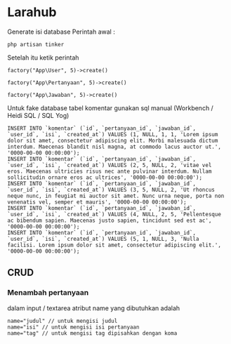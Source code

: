 # Larahub

Generate isi database
Perintah awal :

```
php artisan tinker
```

Setelah itu ketik perintah

```
factory("App\User", 5)->create()
```

```
factory("App\Pertanyaan", 5)->create()
```

```
factory("App\Jawaban", 5)->create()
```

Untuk fake database tabel komentar gunakan sql manual (Workbench / Heidi SQL / SQL Yog)

```
INSERT INTO `komentar` (`id`, `pertanyaan_id`, `jawaban_id`, `user_id`, `isi`, `created_at`) VALUES (1, NULL, 1, 1, 'Lorem ipsum dolor sit amet, consectetur adipiscing elit. Morbi malesuada dictum interdum. Maecenas blandit nisl magna, at commodo lacus auctor ut.', '0000-00-00 00:00:00');
INSERT INTO `komentar` (`id`, `pertanyaan_id`, `jawaban_id`, `user_id`, `isi`, `created_at`) VALUES (2, 5, NULL, 2, 'vitae vel eros. Maecenas ultricies risus nec ante pulvinar interdum. Nullam sollicitudin ornare eros ac ultrices', '0000-00-00 00:00:00');
INSERT INTO `komentar` (`id`, `pertanyaan_id`, `jawaban_id`, `user_id`, `isi`, `created_at`) VALUES (3, 5, NULL, 2, 'Ut rhoncus neque nunc, in feugiat mi auctor sit amet. Nunc urna neque, porta non venenatis vel, semper et mauris', '0000-00-00 00:00:00');
INSERT INTO `komentar` (`id`, `pertanyaan_id`, `jawaban_id`, `user_id`, `isi`, `created_at`) VALUES (4, NULL, 2, 5, 'Pellentesque ac bibendum sapien. Maecenas justo sapien, tincidunt sed est ac', '0000-00-00 00:00:00');
INSERT INTO `komentar` (`id`, `pertanyaan_id`, `jawaban_id`, `user_id`, `isi`, `created_at`) VALUES (5, 1, NULL, 3, 'Nulla facilisi. Lorem ipsum dolor sit amet, consectetur adipiscing elit.', '0000-00-00 00:00:00');
```

## CRUD

### Menambah pertanyaan

dalam input / textarea atribut name yang dibutuhkan adalah

```
name="judul" // untuk mengisi judul
name="isi" // untuk mengisi isi pertanyaan
name="tag" // untuk mengisi tag dipisahkan dengan koma
```
